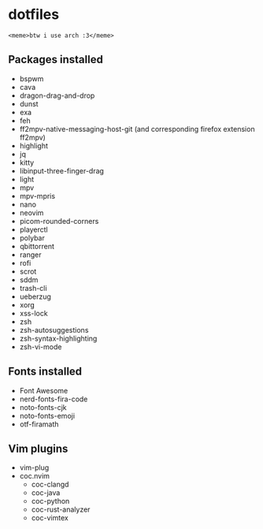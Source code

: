 # dotfiles
`<meme>btw i use arch :3</meme>`

## Packages installed
- bspwm
- cava
- dragon-drag-and-drop
- dunst
- exa
- feh
- ff2mpv-native-messaging-host-git (and corresponding firefox extension ff2mpv)
- highlight
- jq
- kitty
- libinput-three-finger-drag
- light
- mpv
- mpv-mpris
- nano
- neovim
- picom-rounded-corners
- playerctl
- polybar
- qbittorrent
- ranger
- rofi
- scrot
- sddm
- trash-cli
- ueberzug
- xorg
- xss-lock
- zsh
- zsh-autosuggestions
- zsh-syntax-highlighting
- zsh-vi-mode

## Fonts installed
- Font Awesome
- nerd-fonts-fira-code
- noto-fonts-cjk
- noto-fonts-emoji
- otf-firamath

## Vim plugins
- vim-plug
- coc.nvim
	- coc-clangd
	- coc-java
	- coc-python
	- coc-rust-analyzer
	- coc-vimtex
